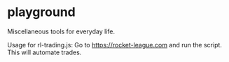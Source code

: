 # playground
Miscellaneous tools for everyday life.

Usage for rl-trading.js:
Go to https://rocket-league.com and run the script. This will automate trades.